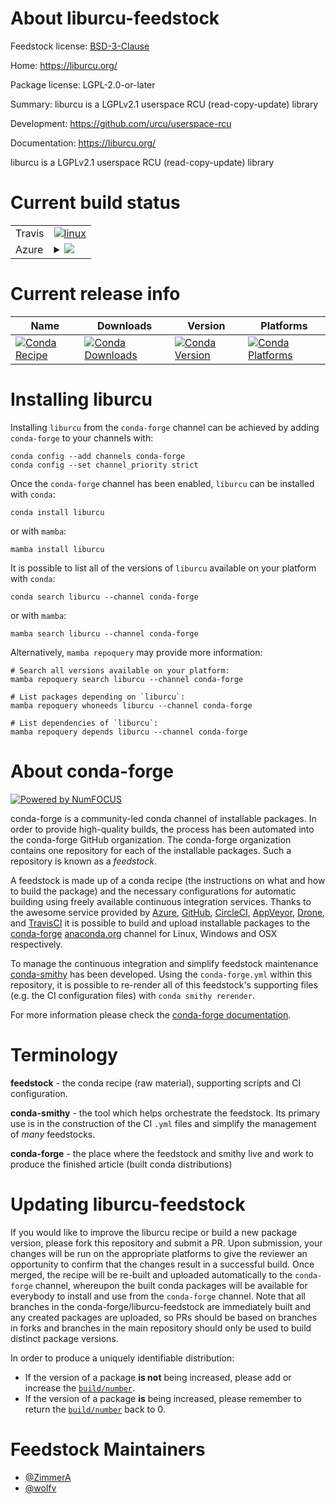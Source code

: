 About liburcu-feedstock
=======================

Feedstock license: [BSD-3-Clause](https://github.com/conda-forge/liburcu-feedstock/blob/main/LICENSE.txt)

Home: https://liburcu.org/

Package license: LGPL-2.0-or-later

Summary: liburcu is a LGPLv2.1 userspace RCU (read-copy-update) library

Development: https://github.com/urcu/userspace-rcu

Documentation: https://liburcu.org/

liburcu is a LGPLv2.1 userspace RCU (read-copy-update) library


Current build status
====================


<table><tr>
    <td>Travis</td>
    <td>
      <a href="https://app.travis-ci.com/conda-forge/liburcu-feedstock">
        <img alt="linux" src="https://img.shields.io/travis/com/conda-forge/liburcu-feedstock/main.svg?label=Linux">
      </a>
    </td>
  </tr>
    
  <tr>
    <td>Azure</td>
    <td>
      <details>
        <summary>
          <a href="https://dev.azure.com/conda-forge/feedstock-builds/_build/latest?definitionId=10945&branchName=main">
            <img src="https://dev.azure.com/conda-forge/feedstock-builds/_apis/build/status/liburcu-feedstock?branchName=main">
          </a>
        </summary>
        <table>
          <thead><tr><th>Variant</th><th>Status</th></tr></thead>
          <tbody><tr>
              <td>linux_64</td>
              <td>
                <a href="https://dev.azure.com/conda-forge/feedstock-builds/_build/latest?definitionId=10945&branchName=main">
                  <img src="https://dev.azure.com/conda-forge/feedstock-builds/_apis/build/status/liburcu-feedstock?branchName=main&jobName=linux&configuration=linux%20linux_64_" alt="variant">
                </a>
              </td>
            </tr><tr>
              <td>linux_aarch64</td>
              <td>
                <a href="https://dev.azure.com/conda-forge/feedstock-builds/_build/latest?definitionId=10945&branchName=main">
                  <img src="https://dev.azure.com/conda-forge/feedstock-builds/_apis/build/status/liburcu-feedstock?branchName=main&jobName=linux&configuration=linux%20linux_aarch64_" alt="variant">
                </a>
              </td>
            </tr><tr>
              <td>linux_ppc64le</td>
              <td>
                <a href="https://dev.azure.com/conda-forge/feedstock-builds/_build/latest?definitionId=10945&branchName=main">
                  <img src="https://dev.azure.com/conda-forge/feedstock-builds/_apis/build/status/liburcu-feedstock?branchName=main&jobName=linux&configuration=linux%20linux_ppc64le_" alt="variant">
                </a>
              </td>
            </tr>
          </tbody>
        </table>
      </details>
    </td>
  </tr>
</table>

Current release info
====================

| Name | Downloads | Version | Platforms |
| --- | --- | --- | --- |
| [![Conda Recipe](https://img.shields.io/badge/recipe-liburcu-green.svg)](https://anaconda.org/conda-forge/liburcu) | [![Conda Downloads](https://img.shields.io/conda/dn/conda-forge/liburcu.svg)](https://anaconda.org/conda-forge/liburcu) | [![Conda Version](https://img.shields.io/conda/vn/conda-forge/liburcu.svg)](https://anaconda.org/conda-forge/liburcu) | [![Conda Platforms](https://img.shields.io/conda/pn/conda-forge/liburcu.svg)](https://anaconda.org/conda-forge/liburcu) |

Installing liburcu
==================

Installing `liburcu` from the `conda-forge` channel can be achieved by adding `conda-forge` to your channels with:

```
conda config --add channels conda-forge
conda config --set channel_priority strict
```

Once the `conda-forge` channel has been enabled, `liburcu` can be installed with `conda`:

```
conda install liburcu
```

or with `mamba`:

```
mamba install liburcu
```

It is possible to list all of the versions of `liburcu` available on your platform with `conda`:

```
conda search liburcu --channel conda-forge
```

or with `mamba`:

```
mamba search liburcu --channel conda-forge
```

Alternatively, `mamba repoquery` may provide more information:

```
# Search all versions available on your platform:
mamba repoquery search liburcu --channel conda-forge

# List packages depending on `liburcu`:
mamba repoquery whoneeds liburcu --channel conda-forge

# List dependencies of `liburcu`:
mamba repoquery depends liburcu --channel conda-forge
```


About conda-forge
=================

[![Powered by
NumFOCUS](https://img.shields.io/badge/powered%20by-NumFOCUS-orange.svg?style=flat&colorA=E1523D&colorB=007D8A)](https://numfocus.org)

conda-forge is a community-led conda channel of installable packages.
In order to provide high-quality builds, the process has been automated into the
conda-forge GitHub organization. The conda-forge organization contains one repository
for each of the installable packages. Such a repository is known as a *feedstock*.

A feedstock is made up of a conda recipe (the instructions on what and how to build
the package) and the necessary configurations for automatic building using freely
available continuous integration services. Thanks to the awesome service provided by
[Azure](https://azure.microsoft.com/en-us/services/devops/), [GitHub](https://github.com/),
[CircleCI](https://circleci.com/), [AppVeyor](https://www.appveyor.com/),
[Drone](https://cloud.drone.io/welcome), and [TravisCI](https://travis-ci.com/)
it is possible to build and upload installable packages to the
[conda-forge](https://anaconda.org/conda-forge) [anaconda.org](https://anaconda.org/)
channel for Linux, Windows and OSX respectively.

To manage the continuous integration and simplify feedstock maintenance
[conda-smithy](https://github.com/conda-forge/conda-smithy) has been developed.
Using the ``conda-forge.yml`` within this repository, it is possible to re-render all of
this feedstock's supporting files (e.g. the CI configuration files) with ``conda smithy rerender``.

For more information please check the [conda-forge documentation](https://conda-forge.org/docs/).

Terminology
===========

**feedstock** - the conda recipe (raw material), supporting scripts and CI configuration.

**conda-smithy** - the tool which helps orchestrate the feedstock.
                   Its primary use is in the construction of the CI ``.yml`` files
                   and simplify the management of *many* feedstocks.

**conda-forge** - the place where the feedstock and smithy live and work to
                  produce the finished article (built conda distributions)


Updating liburcu-feedstock
==========================

If you would like to improve the liburcu recipe or build a new
package version, please fork this repository and submit a PR. Upon submission,
your changes will be run on the appropriate platforms to give the reviewer an
opportunity to confirm that the changes result in a successful build. Once
merged, the recipe will be re-built and uploaded automatically to the
`conda-forge` channel, whereupon the built conda packages will be available for
everybody to install and use from the `conda-forge` channel.
Note that all branches in the conda-forge/liburcu-feedstock are
immediately built and any created packages are uploaded, so PRs should be based
on branches in forks and branches in the main repository should only be used to
build distinct package versions.

In order to produce a uniquely identifiable distribution:
 * If the version of a package **is not** being increased, please add or increase
   the [``build/number``](https://docs.conda.io/projects/conda-build/en/latest/resources/define-metadata.html#build-number-and-string).
 * If the version of a package **is** being increased, please remember to return
   the [``build/number``](https://docs.conda.io/projects/conda-build/en/latest/resources/define-metadata.html#build-number-and-string)
   back to 0.

Feedstock Maintainers
=====================

* [@ZimmerA](https://github.com/ZimmerA/)
* [@wolfv](https://github.com/wolfv/)

